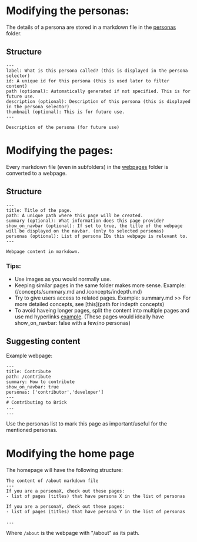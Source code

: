 # Modifying the personas:
The details of a persona are stored in a markdown file in the [personas](/personas) folder.

## Structure
```
---
label: What is this persona called? (this is displayed in the persona selector)
id: A unique id for this persona (this is used later to filter content)
path (optional): Automatically generated if not specified. This is for future use.
description (optional): Description of this persona (this is displayed in the persona selector)
thumbnail (optional): This is for future use.
---

Description of the persona (for future use)
```

# Modifying the pages:
Every markdown file (even in subfolders) in the [webpages](/webpages) folder is converted to a webpage.

## Structure
```
---
title: Title of the page.
path: A unique path where this page will be created.
summary (optional): What information does this page provide?
show_on_navbar (optional): If set to true, the title of the webpage will be displayed on the navbar. (only to selected personas)
personas (optional): List of persona IDs this webpage is relevant to.
---

Webpage content in markdown.

```
### Tips:
 - Use images as you would normally use.
 - Keeping similar pages in the same folder makes more sense. Example: (/concepts/summary.md and /concepts/indepth.md)
 - Try to give users access to related pages. Example: summary.md >> For more detailed concepts, see [this](path for indepth concepts)
 - To avoid haveing longer pages, split the content into multiple pages and use md hyperlinks [example](/webpages/concepts/technical.md). (These pages would ideally have show_on_navbar: false with a few/no personas)

## Suggesting content
Example webpage:
```
---
title: Contribute
path: /contribute
summary: How to contribute
show_on_navbar: true
personas: ['contributor','developer']
---
# Contributing to Brick
...
...
```
Use the personas list to mark this page as important/useful for the mentioned personas.

# Modifying the home page
The homepage will have the following structure:
```
The content of /about markdown file
---
If you are a personaX, check out these pages:
- list of pages (titles) that have persona X in the list of personas

If you are a personaY, check out these pages:
- list of pages (titles) that have persona Y in the list of personas

...
```
Where `/about` is the webpage with "/about" as its path.
 
